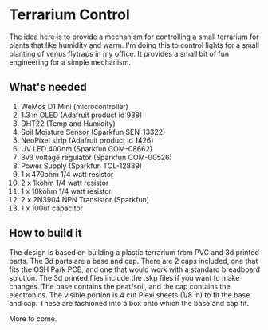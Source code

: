 # Terrarium Control

The idea here is to provide a mechanism for controlling a small terrarium for plants that like humidity and warm. I'm doing this to control lights for a small planting of venus flytraps in my office. It provides a small bit of fun engineering for a simple mechanism.

## What's needed

1. WeMos D1 Mini (microcontroller)
1. 1.3 in OLED (Adafruit product id 938)
1. DHT22 (Temp and Humidity)
1. Soil Moisture Sensor (Sparkfun SEN-13322)
1. NeoPixel strip (Adafruit product id 1426)
1. UV LED 400nm (Sparkfun COM-08662)
1. 3v3 voltage regulator (Sparkfun COM-00526)
1. Power Supply (Sparkfun TOL-12889)
1. 1 x 470ohm 1/4 watt resistor
1. 2 x 1kohm 1/4 watt resistor
1. 1 x 10kohm 1/4 watt resistor
1. 2 x 2N3904 NPN Transistor (Sparkfun)
1. 1 x 100uf capacitor

## How to build it

The design is based on building a plastic terrarium from PVC and 3d printed parts. The 3d parts are a base and cap. There are 2 caps included, one that fits the OSH Park PCB, and one that would work with a standard breadboard solution. The 3d printed files include the .skp files if you want to make changes. The base contains the peat/soil, and the cap contains the electronics. The visible portion is 4 cut Plexi sheets (1/8 in) to fit the base and cap. These are fashioned into a box onto which the base and cap fit.

More to come.
